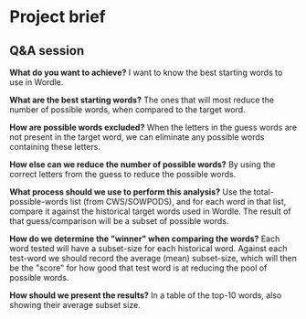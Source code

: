 # Project brief

## Q&A session

**What do you want to achieve?**
I want to know the best starting words to use in Wordle.

**What are the best starting words?**
The ones that will most reduce the number of possible words, when compared to the target word.

**How are possible words excluded?**
When the letters in the guess words are not present in the target word, we can eliminate any possible words containing these letters.

**How else can we reduce the number of possible words?**
By using the correct letters from the guess to reduce the possible words.

**What process should we use to perform this analysis?**
Use the total-possible-words list (from CWS/SOWPODS), and for each word in that list, compare it against the historical target words used in Wordle. The result of that guess/comparison will be a subset of possible words.

**How do we determine the "winner" when comparing the words?**
Each word tested will have a subset-size for each historical word. Against each test-word we should record the average (mean) subset-size, which will then be the "score" for how good that test word is at reducing the pool of possible words.

**How should we present the results?**
In a table of the top-10 words, also showing their average subset size.

